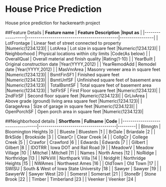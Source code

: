 # House Price Prediction
House price prediction for hackerearth project

##Feature Details
| **Feature name** | **Feature Description**                      |**Input as**     |
|------------------|----------------------------------------------|-----------------|
| LotFrontage      | Linear feet of street connected to property  |Numeric(1234.123)|
| LotArea          | Lot size in square feet                      |Numeric(1234.123)|
| Neighborhood     | Physical locations within city limits        |Code(As below)   |
| OverallQual      | Overall material and finish quality          |Rating(1-10)     |
| YearBuilt        | Original construction date                   |Year(YYYY,2012)  |
| YearRemodAdd     | Remodel date                                 |Year(YYYY,2012)  |
| MasVnrArea       | Masonry veneer area in square feet           |Numeric(1234.123)|
| BsmtFinSF1       | Finished square feet                         |Numeric(1234.123)|
| BsmtUnfSF        | Unfinished square feet of basement area      |Numeric(1234.123)|
| TotalBsmtSF      | Total square feet of basement area           |Numeric(1234.123)|
| 1stFlrSF         | First Floor square feet                      |Numeric(1234.123)|
| 2ndFlrSF         | Second floor square feet                     |Numeric(1234.123)|
| GrLivArea        | Above grade (ground) living area square feet |Numeric(1234.123)|
| GarageArea       | Size of garage in square feet                |Numeric(1234.123)|
| OpenPorchSF      | Open porch area in square feet               |Numeric(1234.123)|

##Neighborhood details
| **Shortform**                     | **Fullname**                          |**Code** |
|-----------------------------------|---------------------------------------|---------|
|        Blmngtn                    | Bloomington Heights                   |0        |
|        Blueste                    | Bluestem                              |1        |
|        BrDale                     | Briardale                             |2        |
|        BrkSide                    | Brookside                             |3        |
|        ClearCr                    | Clear Creek                           |4        |
|        CollgCr                    | College Creek                         |5        |
|        Crawfor                    | Crawford                              |6        |
|        Edwards                    | Edwards                               |7        |
|        Gilbert                    | Gilbert                               |8        |
|        IDOTRR                     | Iowa DOT and Rail Road                |9        |
|        MeadowV                    | Meadow Village                        |10       |
|        Mitchel                    | Mitchell                              |11       |
|        Names                      | North Ames                            |12       |
|        NoRidge                    | Northridge                            |13       |
|        NPkVill                    | Northpark Villa                       |14       |
|        NridgHt                    | Northridge Heights                    |15       |
|        NWAmes                     | Northwest Ames                        |16       |
|        OldTown                    | Old Town                              |17       |
|        SWISU                      | South & West of Iowa State University |18       |
|        Sawyer                     | Sawyer                                |19       |
|        SawyerW                    | Sawyer West                           |20       |
|        Somerst                    | Somerset                              |21       |
|        StoneBr                    | Stone Brook                           |22       |
|        Timber                     | Timberland                            |23       |
|        Veenker                    | Veenker                               |24       |
